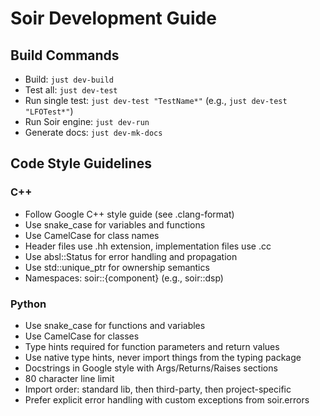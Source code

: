# Soir Development Guide

## Build Commands

- Build: `just dev-build`
- Test all: `just dev-test`
- Run single test: `just dev-test "TestName*"` (e.g., `just dev-test "LFOTest*"`)
- Run Soir engine: `just dev-run`
- Generate docs: `just dev-mk-docs`

## Code Style Guidelines

### C++

- Follow Google C++ style guide (see .clang-format)
- Use snake_case for variables and functions
- Use CamelCase for class names
- Header files use .hh extension, implementation files use .cc
- Use absl::Status for error handling and propagation
- Use std::unique_ptr for ownership semantics
- Namespaces: soir::{component} (e.g., soir::dsp)

### Python

- Use snake_case for functions and variables
- Use CamelCase for classes
- Type hints required for function parameters and return values
- Use native type hints, never import things from the typing package
- Docstrings in Google style with Args/Returns/Raises sections
- 80 character line limit
- Import order: standard lib, then third-party, then project-specific
- Prefer explicit error handling with custom exceptions from soir.errors
